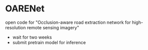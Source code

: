 # OARENet
open code for "Occlusion-aware road extraction network for high-resolution remote sensing imagery"
- wait for two weeks
- submit pretrain model for inference
